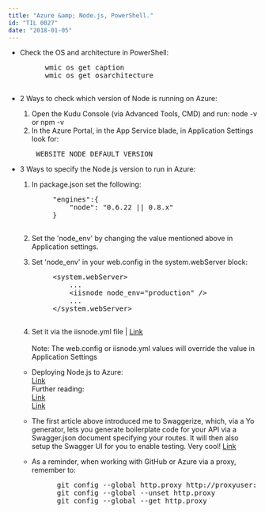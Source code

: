 ```yaml
---
title: "Azure &amp; Node.js, PowerShell."
id: "TIL 0027"
date: "2018-01-05"
---
```


* Check the OS and architecture in PowerShell: <br>
    <pre>
        wmic os get caption
        wmic os get osarchitecture
    </pre>

* 2 Ways to check which version of Node is running on Azure: 
    1. Open the Kudu Console (via Advanced Tools, CMD) and run: node -v or npm -v
    2. In the Azure Portal, in the App Service blade, in Application Settings look for:                     <pre>
            WEBSITE\_NODE\_DEFAULT\_VERSION
        </pre>

* 3 Ways to specify the Node.js version to run in Azure:
    1. In package.json set the following:
        <pre>
            "engines":{
                "node": "0.6.22 || 0.8.x"
            }
        </pre>
    2. Set the 'node_env' by changing the value mentioned above in Application settings. 
    3. Set 'node_env' in your web.config in the system.webServer block:
        <pre>
            &lt;system.webServer&gt;
                ...
                &lt;iisnode node_env="production" /&gt;
                ...
            &lt;/system.webServer&gt;
        </pre>

    4. Set it via the iisnode.yml file | [Link](https://github.com/tjanczuk/iisnode/blob/master/src/samples/configuration/iisnode.yml)
    <br/><br/>
    Note: The web.config or iisnode.yml values will override the value in Application Settings

    * Deploying Node.js to Azure: <br/>
        [Link](https://docs.microsoft.com/en-us/azure/app-service/app-service-web-tutorial-rest-api)
        <br/>
        Further reading: 
        <br/>
        [Link](http://mosshowto.blogspot.co.za/2017/10/quick-tutorial-nodejs-app-service-azure.html)<br/>
        [Link](http://mosshowto.blogspot.co.za/2017/10/nodejs-swaggerize-api-into-azure-app.html)

    * The first article above introduced me to Swaggerize, which, via a Yo generator, lets you generate boilerplate code for your API via a Swagger.json document specifying your routes. It will then also setup the Swagger UI for you to enable testing. Very cool! [Link](https://www.npmjs.com/package/swaggerize-express)

    * As a reminder, when working with GitHub or Azure via a proxy, remember to: 
        <pre>
            git config --global http.proxy http://proxyuser:proxypassword@proxy.server.domain:port
            git config --global --unset http.proxy
            git config --global --get http.proxy
        </pre>



